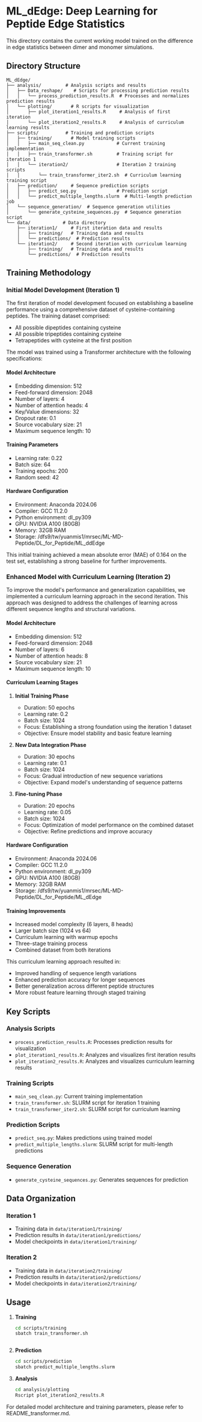 # ML_dEdge: Deep Learning for Peptide Edge Statistics

This directory contains the current working model trained on the difference in edge statistics between dimer and monomer simulations.

## Directory Structure

```
ML_dEdge/
├── analysis/         # Analysis scripts and results
│   ├── Data_reshape/    # Scripts for processing prediction results
│   │   └── process_prediction_results.R  # Processes and normalizes prediction results
│   └── plotting/       # R scripts for visualization
│       ├── plot_iteration1_results.R     # Analysis of first iteration
│       └── plot_iteration2_results.R     # Analysis of curriculum learning results
├── scripts/          # Training and prediction scripts
│   ├── training/       # Model training scripts
│   │   ├── main_seq_clean.py            # Current training implementation
│   │   ├── train_transformer.sh         # Training script for iteration 1
│   │   └── iteration2/                  # Iteration 2 training scripts
│   │       └── train_transformer_iter2.sh  # Curriculum learning training script
│   ├── prediction/     # Sequence prediction scripts
│   │   ├── predict_seq.py               # Prediction script
│   │   └── predict_multiple_lengths.slurm  # Multi-length prediction job
│   └── sequence_generation/  # Sequence generation utilities
│       └── generate_cysteine_sequences.py  # Sequence generation script
└── data/            # Data directory
    ├── iteration1/     # First iteration data and results
    │   ├── training/   # Training data and results
    │   └── predictions/  # Prediction results
    └── iteration2/     # Second iteration with curriculum learning
        ├── training/   # Training data and results
        └── predictions/  # Prediction results
```

## Training Methodology

### Initial Model Development (Iteration 1)
The first iteration of model development focused on establishing a baseline performance using a comprehensive dataset of cysteine-containing peptides. The training dataset comprised:
- All possible dipeptides containing cysteine
- All possible tripeptides containing cysteine
- Tetrapeptides with cysteine at the first position

The model was trained using a Transformer architecture with the following specifications:

#### Model Architecture
- Embedding dimension: 512
- Feed-forward dimension: 2048
- Number of layers: 4
- Number of attention heads: 4
- Key/Value dimensions: 32
- Dropout rate: 0.1
- Source vocabulary size: 21
- Maximum sequence length: 10

#### Training Parameters
- Learning rate: 0.22
- Batch size: 64
- Training epochs: 200
- Random seed: 42

#### Hardware Configuration
- Environment: Anaconda 2024.06
- Compiler: GCC 11.2.0
- Python environment: dl_py309
- GPU: NVIDIA A100 (80GB)
- Memory: 32GB RAM
- Storage: /dfs9/tw/yuanmis1/mrsec/ML-MD-Peptide/DL_for_Peptide/ML_ddEdge

This initial training achieved a mean absolute error (MAE) of 0.164 on the test set, establishing a strong baseline for further improvements.

### Enhanced Model with Curriculum Learning (Iteration 2)
To improve the model's performance and generalization capabilities, we implemented a curriculum learning approach in the second iteration. This approach was designed to address the challenges of learning across different sequence lengths and structural variations.

#### Model Architecture
- Embedding dimension: 512
- Feed-forward dimension: 2048
- Number of layers: 6
- Number of attention heads: 8
- Source vocabulary size: 21
- Maximum sequence length: 10

#### Curriculum Learning Stages
1. **Initial Training Phase**
   - Duration: 50 epochs
   - Learning rate: 0.2
   - Batch size: 1024
   - Focus: Establishing a strong foundation using the iteration 1 dataset
   - Objective: Ensure model stability and basic feature learning

2. **New Data Integration Phase**
   - Duration: 30 epochs
   - Learning rate: 0.1
   - Batch size: 1024
   - Focus: Gradual introduction of new sequence variations
   - Objective: Expand model's understanding of sequence patterns

3. **Fine-tuning Phase**
   - Duration: 20 epochs
   - Learning rate: 0.05
   - Batch size: 1024
   - Focus: Optimization of model performance on the combined dataset
   - Objective: Refine predictions and improve accuracy

#### Hardware Configuration
- Environment: Anaconda 2024.06
- Compiler: GCC 11.2.0
- Python environment: dl_py309
- GPU: NVIDIA A100 (80GB)
- Memory: 32GB RAM
- Storage: /dfs9/tw/yuanmis1/mrsec/ML-MD-Peptide/DL_for_Peptide/ML_dEdge

#### Training Improvements
- Increased model complexity (6 layers, 8 heads)
- Larger batch size (1024 vs 64)
- Curriculum learning with warmup epochs
- Three-stage training process
- Combined dataset from both iterations

This curriculum learning approach resulted in:
- Improved handling of sequence length variations
- Enhanced prediction accuracy for longer sequences
- Better generalization across different peptide structures
- More robust feature learning through staged training

## Key Scripts

### Analysis Scripts
- `process_prediction_results.R`: Processes prediction results for visualization
- `plot_iteration1_results.R`: Analyzes and visualizes first iteration results
- `plot_iteration2_results.R`: Analyzes and visualizes curriculum learning results

### Training Scripts
- `main_seq_clean.py`: Current training implementation
- `train_transformer.sh`: SLURM script for iteration 1 training
- `train_transformer_iter2.sh`: SLURM script for curriculum learning

### Prediction Scripts
- `predict_seq.py`: Makes predictions using trained model
- `predict_multiple_lengths.slurm`: SLURM script for multi-length predictions

### Sequence Generation
- `generate_cysteine_sequences.py`: Generates sequences for prediction

## Data Organization

### Iteration 1
- Training data in `data/iteration1/training/`
- Prediction results in `data/iteration1/predictions/`
- Model checkpoints in `data/iteration1/training/`

### Iteration 2
- Training data in `data/iteration2/training/`
- Prediction results in `data/iteration2/predictions/`
- Model checkpoints in `data/iteration2/training/`

## Usage

1. **Training**
   ```bash
   cd scripts/training
   sbatch train_transformer.sh
   ```
   ```

3. **Prediction**
   ```bash
   cd scripts/prediction
   sbatch predict_multiple_lengths.slurm
   ```

4. **Analysis**
   ```bash
   cd analysis/plotting
   Rscript plot_iteration2_results.R
   ```

For detailed model architecture and training parameters, please refer to README_transformer.md. 